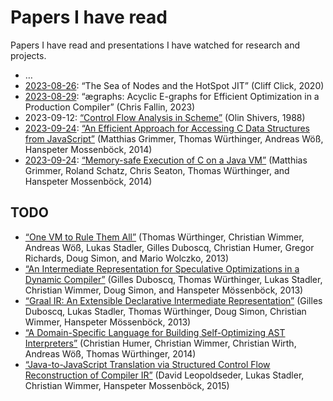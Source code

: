 # Papers I have read

Papers I have read and presentations I have watched for research and projects.

- …
- [2023-08-26](compilers/hotspot/sea_of_nodes.md): “The Sea of Nodes and the
  HotSpot JIT”
  (Cliff Click, 2020)
- [2023-08-29](compilers/cranelift/ae-graphs.md): “ægraphs: Acyclic E-graphs for
  Efficient Optimization in a Production Compiler”
  (Chris Fallin, 2023)
- 2023-09-12: [“Control Flow Analysis in Scheme”](https://www.ccs.neu.edu/home/shivers/papers/pldi88.pdf)
  (Olin Shivers, 1988)
- [2023-09-24](compilers/graalvm/c.md): [“An Efficient Approach for Accessing C
  Data Structures from JavaScript”](https://sci-hub.st/10.1145/2633301.2633302)
  (Matthias Grimmer, Thomas Würthinger, Andreas Wöß, Hanspeter Mossenböck, 2014)
- [2023-09-24](compilers/graalvm/c.md): [“Memory-safe Execution of C on a Java
  VM”](https://sci-hub.st/10.1145/2786558.2786565)
  (Matthias Grimmer, Roland Schatz, Chris Seaton, Thomas Würthinger, and
  Hanspeter Mossenböck, 2014)

## TODO

- [“One VM to Rule Them All”](https://sci-hub.st/10.1145/2509578.2509581)
  (Thomas Würthinger, Christian Wimmer, Andreas Wöß, Lukas Stadler, Gilles
  Duboscq, Christian Humer, Gregor Richards, Doug Simon, and Mario Wolczko,
  2013)
- [“An Intermediate Representation for Speculative Optimizations in a Dynamic
  Compiler”](https://sci-hub.st/10.1145/2542142.2542143)
  (Gilles Duboscq, Thomas Würthinger, Lukas Stadler, Christian Wimmer, Doug
  Simon, and Hanspeter Mössenböck, 2013)
- [“Graal IR: An Extensible Declarative Intermediate Representation”](https://ssw.jku.at/General/Staff/GD/APPLC-2013-paper_12.pdf)
  (Gilles Duboscq, Lukas Stadler, Thomas Würthinger, Doug Simon, Christian
  Wimmer, Hanspeter Mössenböck, 2013)
- [“A Domain-Specific Language for Building Self-Optimizing AST Interpreters”](https://sci-hub.st/10.1145/2658761.2658776)
  (Christian Humer, Christian Wimmer, Christian Wirth, Andreas Wöß, Thomas
  Würthinger, 2014)
- [“Java-to-JavaScript Translation via Structured Control Flow Reconstruction of
  Compiler IR”](https://sci-hub.st/10.1145/2816707.2816715)
  (David Leopoldseder, Lukas Stadler, Christian Wimmer, Hanspeter Mossenböck,
  2015)
